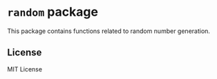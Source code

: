 # `random` package

This package contains functions related to random number generation.

## License

MIT License
